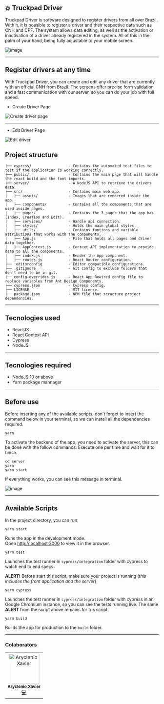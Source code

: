 ## :boom: Truckpad Driver

Truckpad Driver is software designed to register drivers from all over Brazil. With it, it is possible to register a driver and their respective data such as CNH and CPF. The system allows data editing, as well as the activation or inactivation of a driver already registered in the system. All of this in the palm of your hand, being fully adjustable to your mobile screen.

![image](https://user-images.githubusercontent.com/31252524/86535225-2bb71c00-beb5-11ea-84af-e1a83116cda6.png)

---

## Register drivers at any time

With Truckpad Driver, you can create and edit any driver that are currently with an official CNH from Brazil. The screens offer precise form validation and a fast communication with our server, so you can do your job with full speed.

- Create Driver Page

![Create driver page](https://user-images.githubusercontent.com/31252524/86538725-1b5f6b00-bece-11ea-80d2-e0ad10c4c25f.png)

---

- Edit Driver Page

![Edit driver](https://user-images.githubusercontent.com/31252524/86538817-bc4e2600-bece-11ea-9c3b-35f4054a288d.png)

## Project structure

```
├── cypress/                 - Contains the automated test files to test if the application is working correctly.
├── public/                  - Contains the main page that will handle the react build and the font imports.
├── server/                  - A NodeJS API to retrieve the drivers data.
├── src/                     - Contains main web app.
|   ├── assets/              - Images that are rendered inside the app.
|   ├── components/          - Contains all the components that are used inside pages.
|   ├── pages/               - Contains the 3 pages that the app has (Index, Creation and Edit).
|   ├── services/            - Handle api connection.
|   ├── styles/              - Holds the main global styles.
|   ├── utils/               - Contains funtions and variable attributions that works with the components.
|   ├── App.js               - File that holds all pages and driver data together.
|   ├── AppContext.js        - Context API implementation to provide data to all the components.
|   ├── index.js             - Render the App component.
|   ├── routes.js            - React Router configuration.
├── .editorconfig            - Editor compatible configurations.
├── .gitignore               - Git config to exclude folders that don't need to be in git.
├── config-overrides.js      - React App Rewired config file to replace variables from Ant Design Components.
├── cypress.json             - Cypress config.
├── LICENSE                  - MIT license.
├── package.json             - NPM file that scructure project dependencies.
```

---

## Tecnologies used

- ReactJS
- React Context API
- Cypress
- NodeJS

---

## Tecnologies required

- NodeJS 10 or above
- Yarn package mannager

---

## Before use

Before inserting any of the available scripts, don't forget to insert the command below in your terminal, so we can install all the dependencies required.

```console
yarn
```

To activate the backend of the app, you need to activate the server, this can be done with the follow commands. Execute one per time and wait for it to finish.

```console
cd server
yarn
yarn start
```

If everything works, you can see this message in terminal.

![image](https://user-images.githubusercontent.com/31252524/86534971-5b652480-beb3-11ea-98d3-4026a4bd9bfc.png)

---

## Available Scripts

In the project directory, you can run:

```console
yarn start
```

Runs the app in the development mode.<br />
Open [http://localhost:3000](http://localhost:3000) to view it in the browser.

```console
yarn test
```

Launches the test runner in `cypress/integration` folder with cypress to watch end to end specs.

**ALERT!** Before start this script, make sure your project is running (_this includes the front application and the server_)

```console
yarn cypress
```

Launches the test runner in `cypress/integration` folder with cypress in an Google Chromium instance, so you can see the tests running live. The same **ALERT** from the script above remains for tris script.

```console
yarn build
```

Builds the app for production to the `build` folder.<br />

---

### Colaborators

<table>
  <tr>
    <td align="center">
      <a href="http://github.com/aryclenio">
        <img src="https://avatars.githubusercontent.com/aryclenio" width="100px;" alt="Aryclenio Xavier"/>
        <br />
        <sub><b>Aryclenio Xavier</b></sub>
      </a><br />
      <a href="https://github.com/aryclenio/Sculptor/commits?author=aryclenio" title="Code">💻</a>
    </td>
  </tr>
</table>
